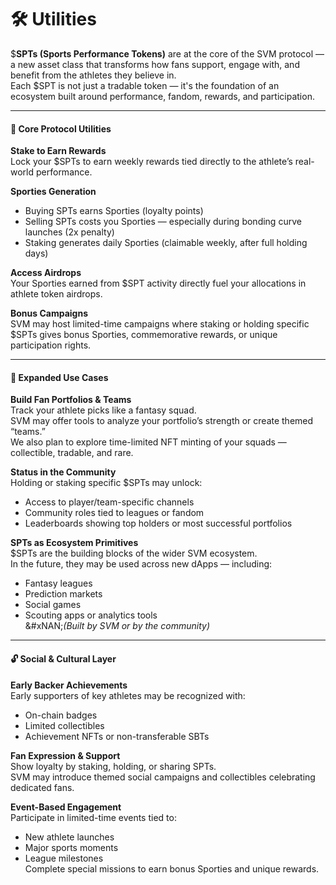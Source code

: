 # 🛠️ Utilities

$**SPTs (Sports Performance Tokens)** are at the core of the SVM protocol — a new asset class that transforms how fans support, engage with, and benefit from the athletes they believe in.\
Each $SPT is not just a tradable token — it's the foundation of an ecosystem built around performance, fandom, rewards, and participation.

***

#### 🔁 Core Protocol Utilities

**Stake to Earn Rewards**\
Lock your $SPTs to earn weekly rewards tied directly to the athlete’s real-world performance.

**Sporties Generation**

* Buying SPTs earns Sporties (loyalty points)
* Selling SPTs costs you Sporties — especially during bonding curve launches (2x penalty)
* Staking generates daily Sporties (claimable weekly, after full holding days)

**Access Airdrops**\
Your Sporties earned from $SPT activity directly fuel your allocations in athlete token airdrops.

**Bonus Campaigns**\
SVM may host limited-time campaigns where staking or holding specific $SPTs gives bonus Sporties, commemorative rewards, or unique participation rights.

***

#### 🧠 Expanded Use Cases

**Build Fan Portfolios & Teams**\
Track your athlete picks like a fantasy squad.\
SVM may offer tools to analyze your portfolio’s strength or create themed “teams.”\
We also plan to explore time-limited NFT minting of your squads — collectible, tradable, and rare.

**Status in the Community**\
Holding or staking specific $SPTs may unlock:

* Access to player/team-specific channels
* Community roles tied to leagues or fandom
* Leaderboards showing top holders or most successful portfolios

**SPTs as Ecosystem Primitives**\
$SPTs are the building blocks of the wider SVM ecosystem.\
In the future, they may be used across new dApps — including:

* Fantasy leagues
* Prediction markets
* Social games
* Scouting apps or analytics tools\
  &#xNAN;_(Built by SVM or by the community)_

***

#### 🔓 Social & Cultural Layer

**Early Backer Achievements**\
Early supporters of key athletes may be recognized with:

* On-chain badges
* Limited collectibles
* Achievement NFTs or non-transferable SBTs

**Fan Expression & Support**\
Show loyalty by staking, holding, or sharing SPTs.\
SVM may introduce themed social campaigns and collectibles celebrating dedicated fans.

**Event-Based Engagement**\
Participate in limited-time events tied to:

* New athlete launches
* Major sports moments
* League milestones\
  Complete special missions to earn bonus Sporties and unique rewards.

